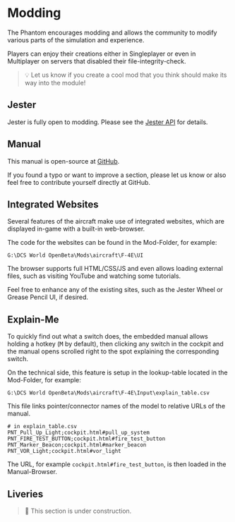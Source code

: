 # Modding

The Phantom encourages modding and allows the community to modify
various parts of the simulation and experience.

Players can enjoy their creations either in Singleplayer or even in Multiplayer
on servers that disabled their file-integrity-check.

> 💡 Let us know if you create a cool mod that you think should make
> its way into the module!

## Jester

Jester is fully open to modding. Please see the [Jester API](jester/overview.md) for details.

## Manual

<!-- markdown-link-check-disable -->
This manual is open-source at [GitHub](https://github.com/Heatblur-Simulations/f-4e-manual).
<!-- markdown-link-check-enable -->

If you found a typo or want to improve a section, please let us know or
also feel free to contribute yourself directly at GitHub.

## Integrated Websites

Several features of the aircraft make use of integrated websites, which are
displayed in-game with a built-in web-browser.

The code for the websites can be found in the Mod-Folder, for example:

`G:\DCS World OpenBeta\Mods\aircraft\F-4E\UI`

The browser supports full HTML/CSS/JS and even allows loading external files,
such as visiting YouTube and watching some tutorials.

Feel free to enhance any of the existing sites, such as the Jester Wheel or Grease Pencil UI,
if desired.

## Explain-Me

To quickly find out what a switch does, the embedded manual allows holding a hotkey
(<kbd>M</kbd> by default), then clicking any switch in the cockpit and the manual opens
scrolled right to the spot explaining the corresponding switch.

On the technical side, this feature is setup in the lookup-table located in the Mod-Folder, for example:

`G:\DCS World OpenBeta\Mods\aircraft\F-4E\Input\explain_table.csv`

This file links pointer/connector names of the model to relative URLs of the manual.

```csv
# in explain_table.csv
PNT_Pull_Up_Light;cockpit.html#pull_up_system
PNT_FIRE_TEST_BUTTON;cockpit.html#fire_test_button
PNT_Marker_Beacon;cockpit.html#marker_beacon
PNT_VOR_Light;cockpit.html#vor_light
```

The URL, for example `cockpit.html#fire_test_button`, is then loaded in the Manual-Browser.

## Liveries

> 🚧 This section is under construction.
